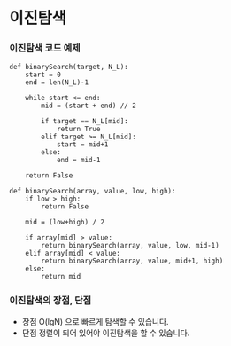 # 이진탐색

### 이진탐색 코드 예제

```
def binarySearch(target, N_L):
    start = 0
    end = len(N_L)-1

    while start <= end:
        mid = (start + end) // 2

        if target == N_L[mid]:
            return True
        elif target >= N_L[mid]:
            start = mid+1
        else:
            end = mid-1

    return False
```

```
def binarySearch(array, value, low, high):
    if low > high:
        return False

    mid = (low+high) / 2

    if array[mid] > value:
        return binarySearch(array, value, low, mid-1)
    elif array[mid] < value:
        return binarySearch(array, value, mid+1, high)
    else:
        return mid
```

### 이진탐색의 장점, 단점

- 장점
  O(lgN) 으로 빠르게 탐색할 수 있습니다.
  <br/>
- 단점
  정렬이 되어 있어야 이진탐색을 할 수 있습니다.
